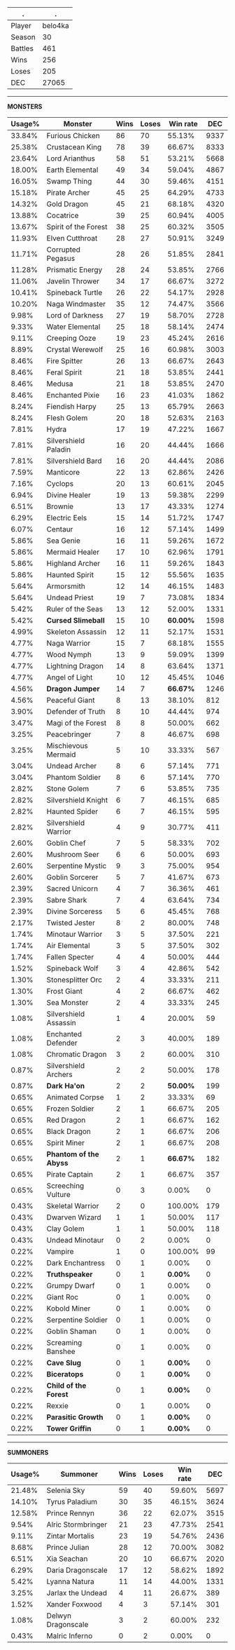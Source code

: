 .|.
|-|-
Player|belo4ka
Season|30
Battles|461
Wins|256
Loses|205
DEC|27065

---
**MONSTERS**

Usage%|Monster|Wins|Loses|Win rate|DEC|
-|-|-|-|-|-|
33.84%|Furious Chicken|86|70|55.13%|9337|
25.38%|Crustacean King|78|39|66.67%|8333|
23.64%|Lord Arianthus|58|51|53.21%|5668|
18.00%|Earth Elemental|49|34|59.04%|4867|
16.05%|Swamp Thing|44|30|59.46%|4151|
15.18%|Pirate Archer|45|25|64.29%|4733|
14.32%|Gold Dragon|45|21|68.18%|4320|
13.88%|Cocatrice|39|25|60.94%|4005|
13.67%|Spirit of the Forest|38|25|60.32%|3505|
11.93%|Elven Cutthroat|28|27|50.91%|3249|
11.71%|Corrupted Pegasus|28|26|51.85%|2841|
11.28%|Prismatic Energy|28|24|53.85%|2766|
11.06%|Javelin Thrower|34|17|66.67%|3272|
10.41%|Spineback Turtle|26|22|54.17%|2928|
10.20%|Naga Windmaster|35|12|74.47%|3566|
9.98%|Lord of Darkness|27|19|58.70%|2728|
9.33%|Water Elemental|25|18|58.14%|2474|
9.11%|Creeping Ooze|19|23|45.24%|2616|
8.89%|Crystal Werewolf|25|16|60.98%|3003|
8.46%|Fire Spitter|26|13|66.67%|2643|
8.46%|Feral Spirit|21|18|53.85%|2441|
8.46%|Medusa|21|18|53.85%|2470|
8.46%|Enchanted Pixie|16|23|41.03%|1862|
8.24%|Fiendish Harpy|25|13|65.79%|2663|
8.24%|Flesh Golem|20|18|52.63%|2163|
7.81%|Hydra|17|19|47.22%|1667|
7.81%|Silvershield Paladin|16|20|44.44%|1666|
7.81%|Silvershield Bard|16|20|44.44%|2086|
7.59%|Manticore|22|13|62.86%|2426|
7.16%|Cyclops|20|13|60.61%|2045|
6.94%|Divine Healer|19|13|59.38%|2299|
6.51%|Brownie|13|17|43.33%|1274|
6.29%|Electric Eels|15|14|51.72%|1747|
6.07%|Centaur|16|12|57.14%|1499|
5.86%|Sea Genie|16|11|59.26%|1672|
5.86%|Mermaid Healer|17|10|62.96%|1791|
5.86%|Highland Archer|16|11|59.26%|1843|
5.86%|Haunted Spirit|15|12|55.56%|1635|
5.64%|Armorsmith|12|14|46.15%|1483|
5.64%|Undead Priest|19|7|73.08%|1834|
5.42%|Ruler of the Seas|13|12|52.00%|1331|
5.42%|**Cursed Slimeball**|15|10|**60.00%**|1598|
4.99%|Skeleton Assassin|12|11|52.17%|1531|
4.77%|Naga Warrior|15|7|68.18%|1555|
4.77%|Wood Nymph|13|9|59.09%|1399|
4.77%|Lightning Dragon|14|8|63.64%|1371|
4.77%|Angel of Light|10|12|45.45%|1046|
4.56%|**Dragon Jumper**|14|7|**66.67%**|1246|
4.56%|Peaceful Giant|8|13|38.10%|812|
3.90%|Defender of Truth|8|10|44.44%|974|
3.47%|Magi of the Forest|8|8|50.00%|662|
3.25%|Peacebringer|7|8|46.67%|698|
3.25%|Mischievous Mermaid|5|10|33.33%|567|
3.04%|Undead Archer|8|6|57.14%|771|
3.04%|Phantom Soldier|8|6|57.14%|770|
2.82%|Stone Golem|7|6|53.85%|735|
2.82%|Silvershield Knight|6|7|46.15%|685|
2.82%|Haunted Spider|6|7|46.15%|595|
2.82%|Silvershield Warrior|4|9|30.77%|411|
2.60%|Goblin Chef|7|5|58.33%|702|
2.60%|Mushroom Seer|6|6|50.00%|693|
2.60%|Serpentine Mystic|9|3|75.00%|954|
2.60%|Goblin Sorcerer|5|7|41.67%|673|
2.39%|Sacred Unicorn|4|7|36.36%|461|
2.39%|Sabre Shark|7|4|63.64%|734|
2.39%|Divine Sorceress|5|6|45.45%|768|
2.17%|Twisted Jester|8|2|80.00%|748|
1.74%|Minotaur Warrior|3|5|37.50%|221|
1.74%|Air Elemental|3|5|37.50%|302|
1.74%|Fallen Specter|4|4|50.00%|444|
1.52%|Spineback Wolf|3|4|42.86%|542|
1.30%|Stonesplitter Orc|2|4|33.33%|211|
1.30%|Frost Giant|4|2|66.67%|462|
1.30%|Sea Monster|2|4|33.33%|245|
1.08%|Silvershield Assassin|1|4|20.00%|59|
1.08%|Enchanted Defender|2|3|40.00%|189|
1.08%|Chromatic Dragon|3|2|60.00%|310|
0.87%|Silvershield Archers|2|2|50.00%|178|
0.87%|**Dark Ha'on**|2|2|**50.00%**|199|
0.65%|Animated Corpse|1|2|33.33%|69|
0.65%|Frozen Soldier|2|1|66.67%|205|
0.65%|Red Dragon|2|1|66.67%|162|
0.65%|Black Dragon|2|1|66.67%|206|
0.65%|Spirit Miner|2|1|66.67%|208|
0.65%|**Phantom of the Abyss**|2|1|**66.67%**|182|
0.65%|Pirate Captain|2|1|66.67%|357|
0.65%|Screeching Vulture|0|3|0.00%|0|
0.43%|Skeletal Warrior|2|0|100.00%|179|
0.43%|Dwarven Wizard|1|1|50.00%|117|
0.43%|Clay Golem|1|1|50.00%|118|
0.43%|Undead Minotaur|0|2|0.00%|0|
0.22%|Vampire|1|0|100.00%|99|
0.22%|Dark Enchantress|0|1|0.00%|0|
0.22%|**Truthspeaker**|0|1|**0.00%**|0|
0.22%|Grumpy Dwarf|0|1|0.00%|0|
0.22%|Giant Roc|0|1|0.00%|0|
0.22%|Kobold Miner|0|1|0.00%|0|
0.22%|Serpentine Soldier|0|1|0.00%|0|
0.22%|Goblin Shaman|0|1|0.00%|0|
0.22%|Screaming Banshee|0|1|0.00%|0|
0.22%|**Cave Slug**|0|1|**0.00%**|0|
0.22%|**Biceratops**|0|1|**0.00%**|0|
0.22%|**Child of the Forest**|0|1|**0.00%**|0|
0.22%|Rexxie|0|1|0.00%|0|
0.22%|**Parasitic Growth**|0|1|**0.00%**|0|
0.22%|**Tower Griffin**|0|1|**0.00%**|0|

---
**SUMMONERS**

Usage%|Summoner|Wins|Loses|Win rate|DEC|
-|-|-|-|-|-|
21.48%|Selenia Sky|59|40|59.60%|5697|
14.10%|Tyrus Paladium|30|35|46.15%|3624|
12.58%|Prince Rennyn|36|22|62.07%|3515|
9.54%|Alric Stormbringer|21|23|47.73%|2541|
9.11%|Zintar Mortalis|23|19|54.76%|2436|
8.68%|Prince Julian|28|12|70.00%|3082|
6.51%|Xia Seachan|20|10|66.67%|2020|
6.29%|Daria Dragonscale|17|12|58.62%|1892|
5.42%|Lyanna Natura|11|14|44.00%|1331|
3.25%|Jarlax the Undead|4|11|26.67%|389|
1.52%|Xander Foxwood|4|3|57.14%|301|
1.08%|Delwyn Dragonscale|3|2|60.00%|232|
0.43%|Malric Inferno|0|2|0.00%|0|
